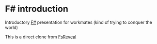 # F# introduction

Introductory [F#] presentation for workmates (kind of trying to conquer the world)

[F#]: http://fsharp.org/ "F#"

This is a direct clone from [FsReveal](https://github.com/fsprojects/FsReveal)
